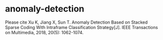 # anomaly-detection

Please cite 
Xu K, Jiang X, Sun T. Anomaly Detection Based on Stacked Sparse Coding With Intraframe Classification Strategy[J]. IEEE Transactions on Multimedia, 2018, 20(5): 1062-1074. 
